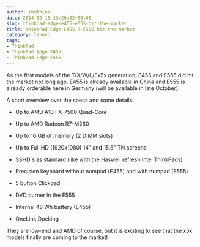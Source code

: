 ```yaml
---
author: ibmthink
date: 2014-09-18 13:26:02+00:00
slug: thinkpad-edge-e455-e555-hit-the-market
title: ThinkPad Edge E455 & E555 hit the market
category: lenovo
tags:
- ThinkPad
- ThinkPad Edge E455
- ThinkPad Edge E555
---
```

As the first models of the T/X/W/L/Ex5x generation, E455 and E555 did hit the market not long ago. E455 is already available in China and E555 is already orderable here in Germany (will be available in late October).

A short overview over the specs and some details:



  * Up to AMD A10 FX-7500 Quad-Core

  * Up to AMD Radeon R7-M260

  * Up to 16 GB of memory (2 DIMM slots)

  * Up to Full HD (1920x1080) 14" and 15.6" TN screens

  * SSHD´s as standard (like with the Haswell refresh Intel ThinkPads)

  * Precision keyboard without numpad (E455) and with numpad (E555)

  * 5 button Clickpad

  * DVD burner in the E555

  * Internal 48 Wh battery (E455)

  * OneLink Docking


They are low-end and AMD of course, but it is exciting to see that the x5x models finally are coming to the market!
